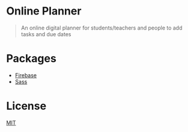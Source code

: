 # Online Planner

> An online digital planner for students/teachers and people to add tasks and due dates

# Packages

- [Firebase](https://firebase.google.com/)
- [Sass](https://sass-lang.com/)

# License

[MIT](https://github.com/LCordial/online-planner/blob/master/LICENSE.md)
